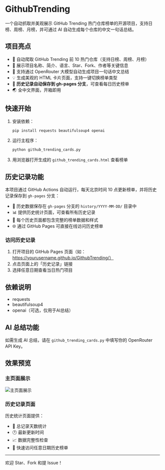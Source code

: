 # GithubTrending

一个自动抓取并美观展示 GitHub Trending 热门仓库榜单的开源项目，支持日榜、周榜、月榜，并可通过 AI 自动生成每个仓库的中文一句话总结。

## 项目亮点
- 🚀 自动爬取 GitHub Trending 前 10 热门仓库（支持日榜、周榜、月榜）
- 📝 展示项目名称、简介、语言、Star、Fork、作者等关键信息
- 🤖 支持通过 OpenRouter 大模型自动生成项目一句话中文总结
- 💡 生成美观的 HTML 卡片页面，支持一键切换榜单类型
- 📅 **历史记录自动保存到 gh-pages 分支**，可查看每日历史榜单
- 🌏 全中文界面，开箱即用

## 快速开始
1. 安装依赖：
   ```bash
   pip install requests beautifulsoup4 openai
   ```
2. 运行主程序：
   ```bash
   python github_trending_cards.py
   ```
3. 用浏览器打开生成的 `github_trending_cards.html` 查看榜单

## 历史记录功能
本项目通过 GitHub Actions 自动运行，每天北京时间 10 点更新榜单，并将历史记录保存到 `gh-pages` 分支：

- 📂 历史数据保存在 `gh-pages` 分支的 `history/YYYY-MM-DD/` 目录中
- 📊 提供历史统计页面，可查看所有历史记录
- 🔗 每个历史页面都包含完整的榜单数据和样式
- 🌐 通过 GitHub Pages 可直接在线访问历史榜单

### 访问历史记录
1. 打开项目的 GitHub Pages 页面（如：https://yourusername.github.io/GithubTrending/）
2. 点击页面上的「历史记录」链接
3. 选择任意日期查看当日热门项目

## 依赖说明
- requests
- beautifulsoup4
- openai（可选，仅用于AI总结）

## AI 总结功能
如需生成 AI 总结，请在 `github_trending_cards.py` 中填写你的 OpenRouter API Key。

## 效果预览

### 主页面展示
![主页面展示](img.png)

### 历史记录页面
历史统计页面提供：
- 📅 总记录天数统计
- 🕐 最新更新时间
- 📈 数据完整性检查
- 🔗 快速访问任意日期历史榜单

---

欢迎 Star、Fork 和提 Issue！